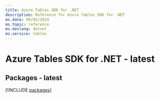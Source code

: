 ```yaml
---
title: Azure Tables SDK for .NET
description: Reference for Azure Tables SDK for .NET
ms.date: 09/02/2024
ms.topic: reference
ms.devlang: dotnet
ms.service: tables
---
```

# Azure Tables SDK for .NET - latest
## Packages - latest
[!INCLUDE [packages](tables-index.md)]